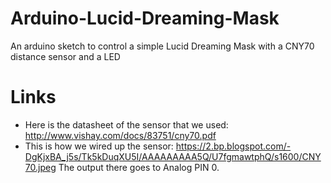 # Arduino-Lucid-Dreaming-Mask
An arduino sketch to control a simple Lucid Dreaming Mask with a CNY70 distance sensor and a LED

# Links
* Here is the datasheet of the sensor that we used: http://www.vishay.com/docs/83751/cny70.pdf
* This is how we wired up the sensor: https://2.bp.blogspot.com/-DgKjxBA_j5s/Tk5kDuqXU5I/AAAAAAAAA5Q/U7fgmawtphQ/s1600/CNY70.jpeg
The output there goes to Analog PIN 0.
